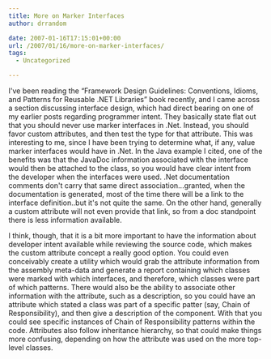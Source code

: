 ```yaml
---
title: More on Marker Interfaces
author: drrandom

date: 2007-01-16T17:15:01+00:00
url: /2007/01/16/more-on-marker-interfaces/
tags:
  - Uncategorized

---
```

I've been reading the <span class="sans">&#8220;Framework Design Guidelines: Conventions, Idioms, and Patterns for Reusable .NET Libraries</span><span class="sans">&#8221; book recently, and I came across a section discussing interface design, which had direct bearing on one of my earlier posts regarding programmer intent.  They basically state flat out that you should never use marker interfaces in .Net.  Instead, you should favor custom attributes, and then test the type for that attribute.  This was interesting to me, since I have been trying to determine what, if any, value marker interfaces would have in .Net.  In the Java example I cited, one of the benefits was that the JavaDoc information associated with the interface would then be attached to the class, so you would have clear intent from the developer when the interfaces were used.  .Net documentation comments don't carry that same direct association...granted, when the documentation is generated, most of the time there will be a link to the interface definition..but it's not quite the same.  On the other hand, generally a custom attribute will not even provide that link, so from a doc standpoint there is less information available.  </p> 

<p>
  I think, though, that it is a bit more important to have the information about developer intent available while reviewing the source code, which makes the custom attribute concept a really good option.  You could even conceivably create a utility which would grab the attribute information from the assembly meta-data and generate a report containing which classes were marked with which interfaces, and therefore, which classes were part of which patterns.  There would also be the ability to associate other information with the attribute, such as a description, so you could have an attribute which stated a class was part of a specific patter (say, Chain of Responsibility), and then give a description of the component.  With that you could see specific instances of Chain of Responsibility patterns within the code.  Attributes also follow inheritance hierarchy, so that could make things more confusing, depending on how the attribute was used on the more top-level classes.<br /></span>
</p>

